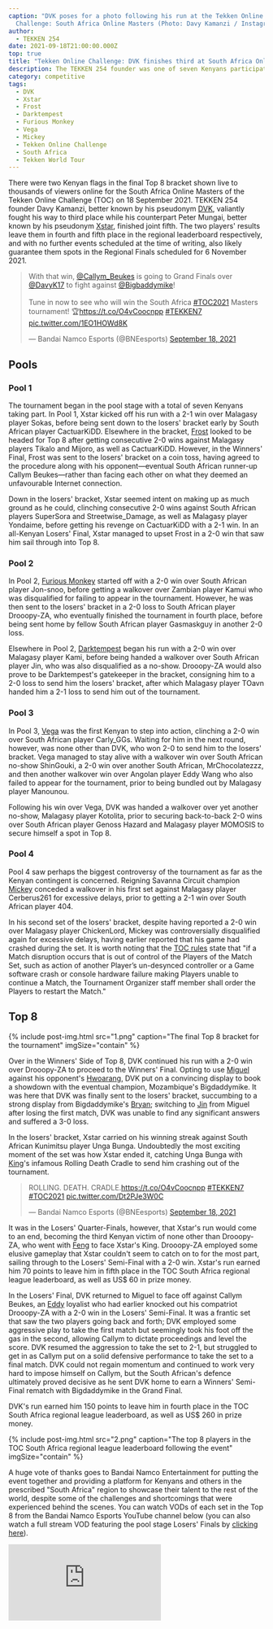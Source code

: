 ```yaml
---
caption: "DVK poses for a photo following his run at the Tekken Online
  Challenge: South Africa Online Masters (Photo: Davy Kamanzi / Instagram)"
author:
  - TEKKEN 254
date: 2021-09-18T21:00:00.000Z
top: true
title: "Tekken Online Challenge: DVK finishes third at South Africa Online Masters"
description: The TEKKEN 254 founder was one of seven Kenyans participating in the event.
category: competitive
tags:
  - DVK
  - Xstar
  - Frost
  - Darktempest
  - Furious Monkey
  - Vega
  - Mickey
  - Tekken Online Challenge
  - South Africa
  - Tekken World Tour
---
```

<p>There were two Kenyan flags in the final Top 8 bracket shown live to thousands of viewers online for the South Africa Online Masters of the Tekken Online Challenge (TOC) on 18 September 2021. TEKKEN 254 founder Davy Kamanzi, better known by his pseudonym <a href="/circuit/tekken/profile.html?id=4092983" target="_blank">DVK</a>, valiantly fought his way to third place while his counterpart Peter Mungai, better known by his pseudonym <a href="/circuit/tekken/profile.html?id=4183920" target="_blank">Xstar</a>, finished joint fifth. The two players' results leave them in fourth and fifth place in the regional leaderboard respectively, and with no further events scheduled at the time of writing, also likely guarantee them spots in the Regional Finals scheduled for 6 November 2021.

<div class="d-flex justify-content-center">
    <blockquote class="twitter-tweet"><p lang="en" dir="ltr">With that win, <a href="https://twitter.com/Callym_Beukes?ref_src=twsrc%5Etfw">@Callym_Beukes</a> is going to Grand Finals over <a href="https://twitter.com/DavyK17?ref_src=twsrc%5Etfw">@DavyK17</a> to fight against <a href="https://twitter.com/Bigbaddymike?ref_src=twsrc%5Etfw">@Bigbaddymike</a>!<br><br>Tune in now to see who will win the South Africa <a href="https://twitter.com/hashtag/TOC2021?src=hash&amp;ref_src=twsrc%5Etfw">#TOC2021</a> Masters tournament! 🏆<a href="https://t.co/O4vCoocnpp">https://t.co/O4vCoocnpp</a> <a href="https://twitter.com/hashtag/TEKKEN7?src=hash&amp;ref_src=twsrc%5Etfw">#TEKKEN7</a> <a href="https://t.co/1EO1HOWd8K">pic.twitter.com/1EO1HOWd8K</a></p>&mdash; Bandai Namco Esports (@BNEesports) <a href="https://twitter.com/BNEesports/status/1439236021439250445?ref_src=twsrc%5Etfw">September 18, 2021</a></blockquote> <script async src="https://platform.twitter.com/widgets.js" charset="utf-8"></script>
</div>

<section>
    <h2 class="site-red uppercase">Pools</h2>
    <h3 class="site-green uppercase">Pool 1</h3>
    <p>The tournament began in the pool stage with a total of seven Kenyans taking part. In Pool 1, Xstar kicked off his run with a 2-1 win over Malagasy player Sokas, before being sent down to the losers' bracket early by South African player CactuarKiDD. Elsewhere in the bracket, <a href="/circuit/tekken/profile.html?id=4644523" target="_blank">Frost</a> looked to be headed for Top 8 after getting consecutive 2-0 wins against Malagasy players Tikalo and Mijoro, as well as CactuarKiDD. However, in the Winners' Final, Frost was sent to the losers' bracket on a coin toss, having agreed to the procedure along with his opponent&mdash;eventual South African runner-up Callym Beukes&mdash;rather than facing each other on what they deemed an unfavourable Internet connection.</p> 
    <p>Down in the losers' bracket, Xstar seemed intent on making up as much ground as he could, clinching consecutive 2-0 wins against South African players SuperSora and Streetwise_Damage, as well as Malagasy player Yondaime, before getting his revenge on CactuarKiDD with a 2-1 win. In an all-Kenyan Losers' Final, Xstar managed to upset Frost in a 2-0 win that saw him sail through into Top 8.</p>
    <h3 class="site-green uppercase">Pool 2</h3>
    <p>In Pool 2, <a href="/circuit/tekken/profile.html?id=3798058" target="_blank">Furious Monkey</a> started off with a 2-0 win over South African player Jon-snoo, before getting a walkover over Zambian player Kamui who was disqualified for failing to appear in the tournament. However, he was then sent to the losers' bracket in a 2-0 loss to South African player Drooopy-ZA, who eventually finished the tournament in fourth place, before being sent home by fellow South African player Gasmaskguy in another 2-0 loss.</p>
    <p>Elsewhere in Pool 2, <a href="/circuit/tekken/profile.html?id=0749083" target="_blank">Darktempest</a> began his run with a 2-0 win over Malagasy player Kami, before being handed a walkover over South African player Jin, who was also disqualified as a no-show. Drooopy-ZA would also prove to be Darktempest's gatekeeper in the bracket, consigning him to a 2-0 loss to send him the losers' bracket, after which Malagasy player TOavn handed him a 2-1 loss to send him out of the tournament.</p>
    <h3 class="site-green uppercase">Pool 3</h3>
    <p>In Pool 3, <a href="/circuit/tekken/profile.html?id=7167649" target="_blank">Vega</a> was the first Kenyan to step into action, clinching a 2-0 win over South African player Carly_GGs. Waiting for him in the next round, however, was none other than DVK, who won 2-0 to send him to the losers' bracket. Vega managed to stay alive with a walkover win over South African no-show ShinGouki, a 2-0 win over another South African, MrChocolatezzz, and then another walkover win over Angolan player Eddy Wang who also failed to appear for the tournament, prior to being bundled out by Malagasy player Manounou.</p>
    <p>Following his win over Vega, DVK was handed a walkover over yet another no-show, Malagasy player Kotolita, prior to securing back-to-back 2-0 wins over South African player Genoss Hazard and Malagasy player MOMOSIS to secure himself a spot in Top 8.</p>
    <h3 class="site-green uppercase">Pool 4</h3>
    <p>Pool 4 saw perhaps the biggest controversy of the tournament as far as the Kenyan contingent is concerned. Reigning Savanna Circuit champion <a href="/circuit/tekken/profile.html?id=2907096" target="_blank">Mickey</a> conceded a walkover in his first set against Malagasy player Cerberus261 for excessive delays, prior to getting a 2-1 win over South African player 404.</p>
    <p>In his second set of the losers' bracket, despite having reported a 2-0 win over Malagasy player ChickenLord, Mickey was controversially disqualified again for excessive delays, having earlier reported that his game had crashed during the set. It is worth noting that the <a href="https://www.bandainamcoent.com/legal/community-events/official-rules-toc2021" target="_blank">TOC rules</a> state that "if a Match disruption occurs that is out of control of the Players of the Match Set, such as action of another Player’s un-desynced controller or a Game software crash or console hardware failure making Players unable to continue a Match, the Tournament Organizer staff member shall order the Players to restart the Match."</p>
</section>

<section>
    <h2 class="site-red uppercase">Top 8</h2>
    {% include post-img.html src="1.png" caption="The final Top 8 bracket for the tournament" imgSize="contain" %}
    <p>Over in the Winners' Side of Top 8, DVK continued his run with a 2-0 win over Drooopy-ZA to proceed to the Winners' Final. Opting to use <a href="/guides/character.html?view=miguel" target="_blank">Miguel</a> against his opponent's <a href="/guides/character.html?view=hwoarang" target="_blank">Hwoarang</a>, DVK put on a convincing display to book a showdown with the eventual champion, Mozambique's Bigdaddymike. It was here that DVK was finally sent to the losers' bracket, succumbing to a strong display from Bigdaddymike's <a href="/guides/character.html?view=bryan">Bryan</a>; switching to <a href="/guides/character.html?view=jin">Jin</a> from Miguel after losing the first match, DVK was unable to find any significant answers and suffered a 3-0 loss.</p>
    <p>In the losers' bracket, Xstar carried on his winning streak against South African Kunimitsu player Unga Bunga. Undoubtedly the most exciting moment of the set was how Xstar ended it, catching Unga Bunga with <a href="/guides/character.html?view=king">King</a>'s infamous Rolling Death Cradle to send him crashing out of the tournament.</p>
    <div class="d-flex justify-content-center">
        <blockquote class="twitter-tweet"><p lang="en" dir="ltr">ROLLING. DEATH. CRADLE.<a href="https://t.co/O4vCoocnpp">https://t.co/O4vCoocnpp</a> <a href="https://twitter.com/hashtag/TEKKEN7?src=hash&amp;ref_src=twsrc%5Etfw">#TEKKEN7</a> <a href="https://twitter.com/hashtag/TOC2021?src=hash&amp;ref_src=twsrc%5Etfw">#TOC2021</a> <a href="https://t.co/Dt2PJe3W0C">pic.twitter.com/Dt2PJe3W0C</a></p>&mdash; Bandai Namco Esports (@BNEesports) <a href="https://twitter.com/BNEesports/status/1439212626068705287?ref_src=twsrc%5Etfw">September 18, 2021</a></blockquote> <script async src="https://platform.twitter.com/widgets.js" charset="utf-8"></script>
    </div>
    <p>It was in the Losers' Quarter-Finals, however, that Xstar's run would come to an end, becoming the third Kenyan victim of none other than Drooopy-ZA, who went with <a href="/guides/character.html?view=feng">Feng</a> to face Xstar's King. Drooopy-ZA employed some elusive gameplay that Xstar couldn't seem to catch on to for the most part, sailing through to the Losers' Semi-Final with a 2-0 win. Xstar's run earned him 70 points to leave him in fifth place in the TOC South Africa regional league leaderboard, as well as US$ 60 in prize money.</p>
    <p>In the Losers' Final, DVK returned to Miguel to face off against Callym Beukes, an <a href="/guides/character.html?view=eddy">Eddy</a> loyalist who had earlier knocked out his compatriot Drooopy-ZA with a 2-0 win in the Losers' Semi-Final. It was a frantic set that saw the two players going back and forth; DVK employed some aggressive play to take the first match but seemingly took his foot off the gas in the second, allowing Callym to dictate proceedings and level the score. DVK resumed the aggression to take the set to 2-1, but struggled to get in as Callym put on a solid defensive performance to take the set to a final match. DVK could not regain momentum and continued to work very hard to impose himself on Callym, but the South African's defence ultimately proved decisive as he sent DVK home to earn a Winners' Semi-Final rematch with Bigdaddymike in the Grand Final.</p>
    <p>DVK's run earned him 150 points to leave him in fourth place in the TOC South Africa regional league leaderboard, as well as US$ 260 in prize money.</p>
    {% include post-img.html src="2.png" caption="The top 8 players in the TOC South Africa regional league leaderboard following the event" imgSize="contain" %}
</section>

<aside>
    <p>A huge vote of thanks goes to Bandai Namco Entertainment for putting the event together and providing a platform for Kenyans and others in the prescribed "South Africa" region to showcase their talent to the rest of the world, despite some of the challenges and shortcomings that were experienced behind the scenes. You can watch VODs of each set in the Top 8 from the Bandai Namco Esports YouTube channel below (you can also watch a full stream VOD featuring the pool stage Losers' Finals by <a href="https://www.youtube.com/watch?v=635IJXZmp0A" target="_blank">clicking here</a>).</p>
    <div class="video-container d-flex justify-content-center mb-3">
        <iframe class="video-showcase" src="https://www.youtube.com/embed/videoseries?list=PLjw4VUNxDgU6h8FnBU56d0-Ufpbfuyb-E" frameborder="0" allow="autoplay; encrypted-media" allowfullscreen></iframe>
    </div>
<aside>